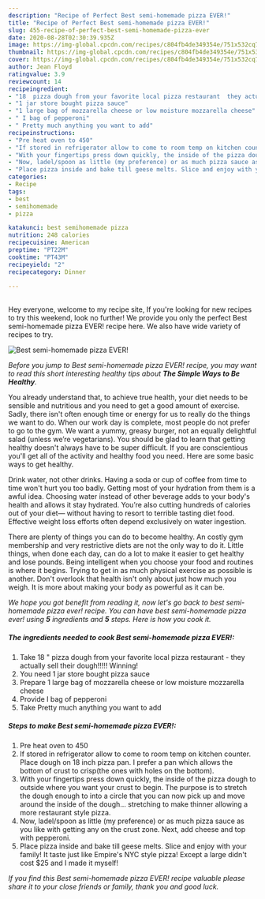 ```yaml
---
description: "Recipe of Perfect Best semi-homemade pizza EVER!"
title: "Recipe of Perfect Best semi-homemade pizza EVER!"
slug: 455-recipe-of-perfect-best-semi-homemade-pizza-ever
date: 2020-08-28T02:30:39.935Z
image: https://img-global.cpcdn.com/recipes/c804fb4de349354e/751x532cq70/best-semi-homemade-pizza-ever-recipe-main-photo.jpg
thumbnail: https://img-global.cpcdn.com/recipes/c804fb4de349354e/751x532cq70/best-semi-homemade-pizza-ever-recipe-main-photo.jpg
cover: https://img-global.cpcdn.com/recipes/c804fb4de349354e/751x532cq70/best-semi-homemade-pizza-ever-recipe-main-photo.jpg
author: Jean Floyd
ratingvalue: 3.9
reviewcount: 14
recipeingredient:
- "18  pizza dough from your favorite local pizza restaurant  they actually sell their dough Winning"
- "1 jar store bought pizza sauce"
- "1 large bag of mozzarella cheese or low moisture mozzarella cheese"
- " I bag of pepperoni"
- " Pretty much anything you want to add"
recipeinstructions:
- "Pre heat oven to 450"
- "If stored in refrigerator allow to come to room temp on kitchen counter. Place dough on 18 inch pizza pan. I prefer a pan which allows the bottom of crust to crisp(the ones with holes on the bottom)."
- "With your fingertips press down quickly, the inside of the pizza dough to outside where you want your crust to begin. The purpose is to stretch the dough enough to into a circle that you can now pick up and move around the inside of the dough... stretching to make thinner allowing a more restaurant style pizza."
- "Now, ladel/spoon as little (my preference) or as much pizza sauce as you like with getting any on the crust zone. Next, add cheese and top with pepperoni."
- "Place pizza inside and bake till geese melts. Slice and enjoy with your family! It taste just like Empire&#39;s NYC style pizza! Except a large didn&#39;t cost $25 and I made it myself!"
categories:
- Recipe
tags:
- best
- semihomemade
- pizza

katakunci: best semihomemade pizza 
nutrition: 248 calories
recipecuisine: American
preptime: "PT22M"
cooktime: "PT43M"
recipeyield: "2"
recipecategory: Dinner

---
```

<br>
Hey everyone, welcome to my recipe site, If you're looking for new recipes to try this weekend, look no further! We provide you only the perfect Best semi-homemade pizza EVER! recipe here. We also have wide variety of recipes to try.
<br>


![Best semi-homemade pizza EVER!](https://img-global.cpcdn.com/recipes/c804fb4de349354e/751x532cq70/best-semi-homemade-pizza-ever-recipe-main-photo.jpg)

<i>Before you jump to Best semi-homemade pizza EVER! recipe, you may want to read this short interesting healthy tips about <strong>The Simple Ways to Be Healthy</strong>.</i>

You already understand that, to achieve true health, your diet needs to be sensible and nutritious and you need to get a good amount of exercise. Sadly, there isn't often enough time or energy for us to really do the things we want to do. When our work day is complete, most people do not prefer to go to the gym. We want a yummy, greasy burger, not an equally delightful salad (unless we’re vegetarians). You should be glad to learn that getting healthy doesn't always have to be super difficult. If you are conscientious you'll get all of the activity and healthy food you need. Here are some basic ways to get healthy.

Drink water, not other drinks. Having a soda or cup of coffee from time to time won't hurt you too badly. Getting most of your hydration from them is a awful idea. Choosing water instead of other beverage adds to your body's health and allows it stay hydrated. You’re also cutting hundreds of calories out of your diet— without having to resort to terrible tasting diet food. Effective weight loss efforts often depend exclusively on water ingestion.

There are plenty of things you can do to become healthy. An costly gym membership and very restrictive diets are not the only way to do it. Little things, when done each day, can do a lot to make it easier to get healthy and lose pounds. Being intelligent when you choose your food and routines is where it begins. Trying to get in as much physical exercise as possible is another. Don't overlook that health isn't only about just how much you weigh. It is more about making your body as powerful as it can be. 


<i>We hope you got benefit from reading it, now let's go back to best semi-homemade pizza ever! recipe. You can have best semi-homemade pizza ever! using <strong>5</strong> ingredients and <strong>5</strong> steps. Here is how you cook it.
</i>

##### The ingredients needed to cook Best semi-homemade pizza EVER!:

1. Take 18 &#34; pizza dough from your favorite local pizza restaurant - they actually sell their dough!!!!! Winning!
1. You need 1 jar store bought pizza sauce
1. Prepare 1 large bag of mozzarella cheese or low moisture mozzarella cheese
1. Provide  I bag of pepperoni
1. Take  Pretty much anything you want to add


##### Steps to make Best semi-homemade pizza EVER!:

1. Pre heat oven to 450
1. If stored in refrigerator allow to come to room temp on kitchen counter. Place dough on 18 inch pizza pan. I prefer a pan which allows the bottom of crust to crisp(the ones with holes on the bottom).
1. With your fingertips press down quickly, the inside of the pizza dough to outside where you want your crust to begin. The purpose is to stretch the dough enough to into a circle that you can now pick up and move around the inside of the dough... stretching to make thinner allowing a more restaurant style pizza.
1. Now, ladel/spoon as little (my preference) or as much pizza sauce as you like with getting any on the crust zone. Next, add cheese and top with pepperoni.
1. Place pizza inside and bake till geese melts. Slice and enjoy with your family! It taste just like Empire&#39;s NYC style pizza! Except a large didn&#39;t cost $25 and I made it myself!


<i>If you find this Best semi-homemade pizza EVER! recipe valuable please share it to your close friends or family, thank you and good luck.</i>
